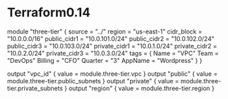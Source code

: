 # Terraform0.14
module "three-tier" {
  source        = "../"
  region        = "us-east-1"
  cidr_block    = "10.0.0.0/16"
  public_cidr1  = "10.0.101.0/24"
  public_cidr2  = "10.0.102.0/24"
  public_cidr3  = "10.0.103.0/24"
  private_cidr1 = "10.0.1.0/24"
  private_cidr2 = "10.0.2.0/24"
  private_cidr3 = "10.0.3.0/24"
  tags = {
    Name    = "VPC"
    Team    = "DevOps"
    Billing = "CFO"
    Quarter = "3"
    AppName = "Wordpress"
  }
}


output "vpc_id" {
    value = module.three-tier.vpc
}
output "public" {
    value = module.three-tier.public_subnets
}
output "private" {
    value = module.three-tier.private_subnets
}
output "region" {
    value = module.three-tier.region
}